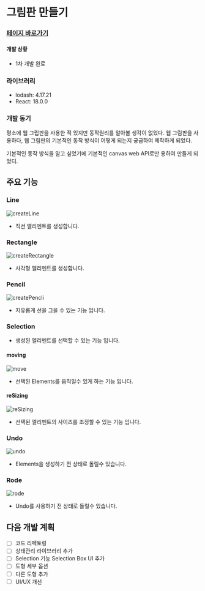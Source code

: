 # 그림판 만들기

### [페이지 바로가기](https://yongjin-jo.github.io/drawing_app/)


#### 개발 상황

- 1차 개발 완료
  

### 라이브러리

- lodash: 4.17.21
- React: 18.0.0

### 개발 동기

평소에 웹 그립판을 사용한 적 있지만 동작원리를 알아볼 생각이 없었다.
웹 그림판을 사용하다, 웹 그림판의 기본적인 동작 방식이 어떻게 되는지 궁금하여 제작하게 되었다.

기본적인 동작 방식을 알고 싶었기에 기본적인 canvas web API로만 용하여 만들게 되었디.

## 주요 기능

### Line

![createLine](md/img/createLIne.gif)

- 직선 엘리멘트를 생성합니다.

### Rectangle

![createRectangle](md/img/createRect.gif)

- 사각형 엘리멘트를 생성합니다.

### Pencil

![createPencli](md/img/createPencil.gif)

- 지유롭게 선을 그을 수 있는 기능 입니다.

### Selection

- 생성된 엘리멘트를 선택할 수 있는 기능 입니다.

#### moving

![move](md/img/Selection_move.gif)

- 선택된 Elements를 움직일수 있게 하는 기능 입니다.

#### reSizing

![reSizing](md/img/selection_reSizing.gif)

- 선택된 엘리멘트의 사이즈를 조정할 수 있는 기능 입니다.

### Undo

![undo](md/img/udro.gif)

- Elements을 생성하기 전 상태로 돌릴수 있습니다.

### Rode

![rode](md/img/redo.gif)

- Undo를 사용하기 전 상태로 돌릴수 있습니다.

## 다음 개발 계획

- [ ] 코드 리펙토링
- [ ] 상태관리 라이브러리 추가
- [ ] Selection 기능 Selection Box UI 추가
- [ ] 도형 세부 옵션
- [ ] 다른 도형 추가
- [ ] UI/UX 개선
